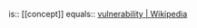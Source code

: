 is:: [[concept]]
equals:: [vulnerability | Wikipedia](https://en.wikipedia.org/wiki/Vulnerability_(computing))
